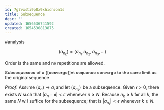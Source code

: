 ```yaml
---
id: 7g7vxsti9p8x9xhidnoon1s
title: Subsequence
desc: ''
updated: 1656536741592
created: 1654530813875
---
```

#analysis 

$$(a_{n_k}) = (a_{n_1}, a_{n_2}, a_{n_3}, ...)$$

Order is the same and no repetitions are allowed.


Subsequences of a [[converge]]nt sequence converge to the same limit as the original sequence

*Proof*: Assume $(a_n) \rightarrow a$, and let $(a_{n_k})$  be a subsequence.  Given $\epsilon > 0$, there exists $N$ such that $|a_n - a| < \epsilon$ whenever $n \geq N$.  Because $n_k \geq k$ for all $k$, the same $N$ will suffice for the subsequence; that is $|a_{n_k}| < \epsilon$ whenever $k \geq N$.
